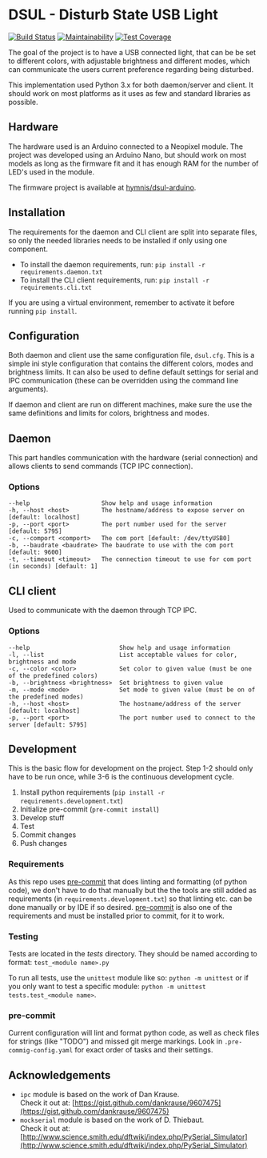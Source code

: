 # DSUL - Disturb State USB Light

[![Build Status](https://travis-ci.org/hymnis/dsul-python.svg?branch=master)](https://travis-ci.org/hymnis/dsul-python)
[![Maintainability](https://api.codeclimate.com/v1/badges/0a360f196a019278c3eb/maintainability)](https://codeclimate.com/github/hymnis/dsul-python/maintainability)
[![Test Coverage](https://api.codeclimate.com/v1/badges/0a360f196a019278c3eb/test_coverage)](https://codeclimate.com/github/hymnis/dsul-python/test_coverage)

The goal of the project is to have a USB connected light, that can be be set to different colors, with adjustable brightness and different modes, which can communicate the users current preference regarding being disturbed.

This implementation used Python 3.x for both daemon/server and client. It should work on most platforms as it uses as few and standard libraries as possible.


## Hardware

The hardware used is an Arduino connected to a Neopixel module. The project was developed using an Arduino Nano, but should work on most models as long as the firmware fit and it has enough RAM for the number of LED's used in the module.

The firmware project is available at [hymnis/dsul-arduino](https://github.com/hymnis/dsul-arduino).


## Installation
The requirements for the daemon and CLI client are split into separate files, so only the needed libraries needs to be installed if only using one component.

- To install the daemon requirements, run: `pip install -r requirements.daemon.txt`
- To install the CLI client requirements, run: `pip install -r requirements.cli.txt`

If you are using a virtual environment, remember to activate it before running `pip install`.


## Configuration

Both daemon and client use the same configuration file, `dsul.cfg`. This is a simple ini style configuration that contains the different colors, modes and brightness limits. It can also be used to define default settings for serial and IPC communication (these can be overridden using the command line arguments).

If daemon and client are run on different machines, make sure the use the same definitions and limits for colors, brightness and modes.


## Daemon
This part handles communication with the hardware (serial connection) and allows clients to send commands (TCP IPC connection).

### Options

    --help                    Show help and usage information
    -h, --host <host>         The hostname/address to expose server on [default: localhost]
    -p, --port <port>         The port number used for the server [default: 5795]
    -c, --comport <comport>   The com port [default: /dev/ttyUSB0]
    -b, --baudrate <baudrate> The baudrate to use with the com port [default: 9600]
    -t, --timeout <timeout>   The connection timeout to use for com port (in seconds) [default: 1]


## CLI client
Used to communicate with the daemon through TCP IPC.

### Options

    --help                         Show help and usage information
    -l, --list                     List acceptable values for color, brightness and mode
    -c, --color <color>            Set color to given value (must be one of the predefined colors)
    -b, --brightness <brightness>  Set brightness to given value
    -m, --mode <mode>              Set mode to given value (must be on of the predefined modes)
    -h, --host <host>              The hostname/address of the server [default: localhost]
    -p, --port <port>              The port number used to connect to the server [default: 5795]


## Development
This is the basic flow for development on the project. Step 1-2 should only have to be run once, while 3-6 is the continuous development cycle.

1. Install python requirements (`pip install -r requirements.development.txt`)
0. Initialize pre-commit (`pre-commit install`)
0. Develop stuff
0. Test
0. Commit changes
0. Push changes

### Requirements
As this repo uses [pre-commit](https://pre-commit.com/) that does linting and formatting (of python code), we don't have to do that manually but the the tools are still added as requirements (in `requirements.development.txt`) so that linting etc. can be done manually or by IDE if so desired. [pre-commit](https://pre-commit.com/) is also one of the requirements and must be installed prior to commit, for it to work.

### Testing
Tests are located in the _tests_ directory. They should be named according to format: `test_<module name>.py`

To run all tests, use the `unittest` module like so: `python -m unittest` or if you only want to test a specific module: `python -m unittest tests.test_<module name>`.

### pre-commit
Current configuration will lint and format python code, as well as check files for strings (like "TODO") and missed git merge markings.
Look in `.pre-commig-config.yaml` for exact order of tasks and their settings.


## Acknowledgements

- `ipc` module is based on the work of Dan Krause.  
   Check it out at: [https://gist.github.com/dankrause/9607475](https://gist.github.com/dankrause/9607475)
- `mockserial` module is based on the work of D. Thiebaut.  
  Check it out at: [http://www.science.smith.edu/dftwiki/index.php/PySerial_Simulator](http://www.science.smith.edu/dftwiki/index.php/PySerial_Simulator)
